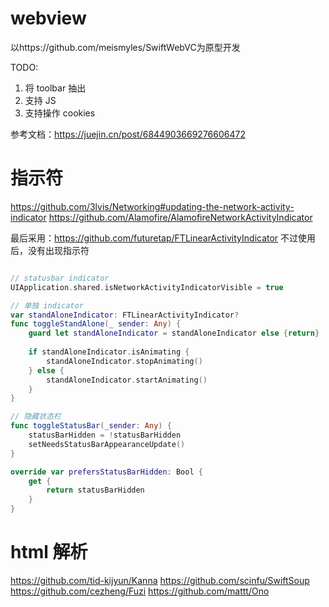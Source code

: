 

#  webview

以https://github.com/meismyles/SwiftWebVC为原型开发

TODO: 
1. 将 toolbar 抽出
2. 支持 JS
3. 支持操作 cookies

参考文档：https://juejin.cn/post/6844903669276606472


# 指示符
https://github.com/3lvis/Networking#updating-the-network-activity-indicator
https://github.com/Alamofire/AlamofireNetworkActivityIndicator

最后采用：https://github.com/futuretap/FTLinearActivityIndicator
不过使用后，没有出现指示符

```swift

// statusbar indicator
UIApplication.shared.isNetworkActivityIndicatorVisible = true

// 单独 indicator
var standAloneIndicator: FTLinearActivityIndicator?
func toggleStandAlone(_ sender: Any) {
    guard let standAloneIndicator = standAloneIndicator else {return}
    
    if standAloneIndicator.isAnimating {
        standAloneIndicator.stopAnimating()
    } else {
        standAloneIndicator.startAnimating()
    }
}

// 隐藏状态栏
func toggleStatusBar(_sender: Any) {
    statusBarHidden = !statusBarHidden
    setNeedsStatusBarAppearanceUpdate()
}

override var prefersStatusBarHidden: Bool {
    get {
        return statusBarHidden
    }
}

```


# html 解析
https://github.com/tid-kijyun/Kanna
https://github.com/scinfu/SwiftSoup
https://github.com/cezheng/Fuzi
https://github.com/mattt/Ono

